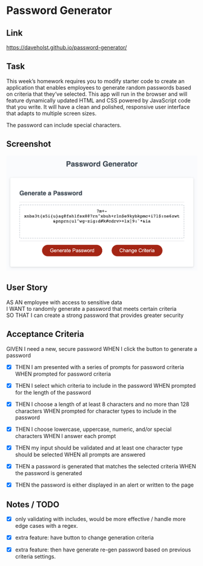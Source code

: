 # Password Generator

## Link

https://daveholst.github.io/password-generator/

## Task
This week’s homework requires you to modify starter code to create an application that enables employees to generate random passwords based on criteria that they’ve selected. This app will run in the browser and will feature dynamically updated HTML and CSS powered by JavaScript code that you write. It will have a clean and polished, responsive user interface that adapts to multiple screen sizes.

The password can include special characters.

## Screenshot

![application screenshot](./assets/screen-shot.png)

## User Story


AS AN employee with access to sensitive data\
I WANT to randomly generate a password that meets certain criteria\
SO THAT I can create a strong password that provides greater security

## Acceptance Criteria


GIVEN I need a new, secure password
WHEN I click the button to generate a password
- [x] THEN I am presented with a series of prompts for password criteria
WHEN prompted for password criteria
- [x] THEN I select which criteria to include in the password
WHEN prompted for the length of the password
- [x] THEN I choose a length of at least 8 characters and no more than 128 characters
WHEN prompted for character types to include in the password
- [x] THEN I choose lowercase, uppercase, numeric, and/or special characters
WHEN I answer each prompt
- [x] THEN my input should be validated and at least one character type should be selected
WHEN all prompts are answered
- [x] THEN a password is generated that matches the selected criteria
WHEN the password is generated
- [x] THEN the password is either displayed in an alert or written to the page


## Notes / TODO
- [x] only validating with includes, would be more effective / handle more edge cases with a regex.
- [x] extra feature: have button to change generation criteria
- [x] extra feature: then have generate re-gen password based on previous criteria settings.

